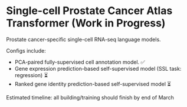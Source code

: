 # Single-cell Prostate Cancer Atlas Transformer (Work in Progress)

Prostate cancer-specific single-cell RNA-seq language models. 

Configs include: 

- PCA-paired fully-supervised cell annotation model. ✅
- Gene expression prediction-based self-supervised model (SSL task: regression) ⏳
- Ranked gene identity prediction-based self-supervised model ⏳

Estimated timeline: all building/training should finish by end of March
